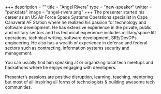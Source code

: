 +++
description = ""
title = "Angel Rivera"
type = "new-speaker"
twitter = "punkdata"
image = "angel-rivera.png"
+++
The presenter started his career as an US Air Force Space Systems Operations specialist in Cape Canaveral AF Station where he realized his passion for technology and software development. He has extensive experience in the private, public and military sectors and his technical experience includes military/space lift operations, technical writing, software development, SRE/DevOPs engineering. He also has a wealth of experience in defense and federal sectors such as contracting, information systems security and management.

You can usually find him speaking at or organizing local tech meetups and hackathons where he enjoys engaging with developers.

Presenter’s passions are positive disruption, learning, teaching, mentoring but most of all inspiring all forms of technologists & building awesome tech communities.